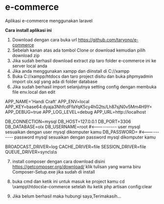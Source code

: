 # e-commerce
Aplikasi e-commerce menggunakan laravel

**Cara install aplikasi ini**

1. Download dengan cara buka url https://github.com/taryono/e-commerce
2. Sebelah kanan atas ada tombol Clone or download kemudian pilih download zip
3. Jika sudah berhasil download extract zip taro folder e-commerce ini ke server local anda
4. Jika anda menggunakan xampp dan diinstall di C://xampp
5. Buka C://xampp/htdocs dan taro project disitu dan buka phpmyadmin import olx.sql yang ada di folder database
6. Jika sudah berhasil import selanjutnya setting config dengan membuka file env.local dan edit

  APP_NAME='Handi Craft'
  APP_ENV=local
  APP_KEY=base64:dyaja3NhfcdFfaYqK5cy4hG2ts/Lh87sjN0v5Mm4H9Y=
  APP_DEBUG=true
  APP_LOG_LEVEL=debug
  APP_URL=http://localhost

  DB_CONNECTION=mysql
  DB_HOST=127.0.0.1
  DB_PORT=3306
  DB_DATABASE=olx
  DB_USERNAME=root  #<---------- user mysql sesuaikan dengan user mysql dikomputer kamu
  DB_PASSWORD=      #<---------- password mysql sesuaikan dengan password mysql dikomputer kamu

  BROADCAST_DRIVER=log
  CACHE_DRIVER=file
  SESSION_DRIVER=file
  QUEUE_DRIVER=sync\s\s
 
 7. install composer dengan cara download disini https://getcomposer.org/download/ klik tulisan yang warna biru Composer-Setup.exe jika sudah di install
 8. buka cmd dan ketik ini untuk masuk ke project kamu
  cd \xampp\htdocs\e-commerce
  setelah itu ketik 
  php artisan config:clear
  
 9. Jika belum berhasil maka hubungi saya,Terimakasih...



